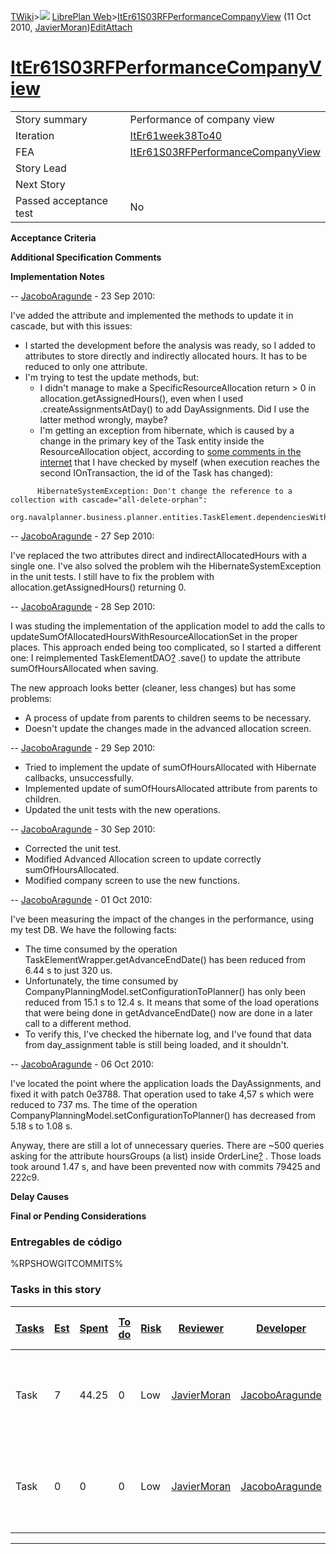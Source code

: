 [TWiki](/twiki/Main/WebHome)&gt;![](/twiki/TWiki/TWikiDocGraphics/web-bg-small.gif) [LibrePlan Web](/twiki/LibrePlan/WebHome)&gt;[ItEr61S03RFPerformanceCompanyView](http://wiki.libreplan-enterprise.com/twiki/LibrePlan/ItEr61S03RFPerformanceCompanyView "Topic revision: 12 (11 Oct 2010 - 10:31:33)") (11 Oct 2010, [JavierMoran](/twiki/Main/JavierMoran))[Edit](http://wiki.libreplan-enterprise.com/twiki/bin/edit/LibrePlan/ItEr61S03RFPerformanceCompanyView?t=1520337874 "Edit this topic text")[Attach](/twiki/bin/attach/LibrePlan/ItEr61S03RFPerformanceCompanyView "Attach an image or document to this topic")

 [ItEr61S03RFPerformanceCompanyView](/twiki/LibrePlan/ItEr61S03RFPerformanceCompanyView)
====================================================================================================================================================



|                        |                                                                                                  |
|------------------------|--------------------------------------------------------------------------------------------------|
| Story summary          | Performance of company view                                                                      |
| Iteration              | [ItEr61week38To40](/twiki/LibrePlan/ItEr61week38To40)                                   |
| FEA                    | [ItEr61S03RFPerformanceCompanyView](/twiki/LibrePlan/ItEr61S03RFPerformanceCompanyView) |
| Story Lead             |                                                                                                  |
| Next Story             |                                                                                                  |
| Passed acceptance test | No                                                                                               |

**Acceptance Criteria**

**Additional Specification Comments**

**Implementation Notes**

-- [JacoboAragunde](/twiki/Main/JacoboAragunde) - 23 Sep 2010:

I've added the attribute and implemented the methods to update it in cascade, but with this issues:

-   I started the development before the analysis was ready, so I added to attributes to store directly and indirectly allocated hours. It has to be reduced to only one attribute.
-   I'm trying to test the update methods, but:
    -   I didn't manage to make a SpecificResourceAllocation return &gt; 0 in allocation.getAssignedHours(), even when I used .createAssignmentsAtDay() to add DayAssignments. Did I use the latter method wrongly, maybe?
    -   I'm getting an exception from hibernate, which is caused by a change in the primary key of the Task entity inside the ResourceAllocation object, according to [some comments in the internet](http://www.coderanch.com/t/215964/ORM/java/change-value-PK-Hibernate) that I have checked by myself (when execution reaches the second IOnTransaction, the id of the Task has changed):

<!-- -->

          HibernateSystemException: Don't change the reference to a collection with cascade="all-delete-orphan":
          org.navalplanner.business.planner.entities.TaskElement.dependenciesWithThisOrigin

-- [JacoboAragunde](/twiki/Main/JacoboAragunde) - 27 Sep 2010:

I've replaced the two attributes direct and indirectAllocatedHours with a single one. I've also solved the problem wih the HibernateSystemException in the unit tests. I still have to fix the problem with allocation.getAssignedHours() returning 0.

-- [JacoboAragunde](/twiki/Main/JacoboAragunde) - 28 Sep 2010:

I was studing the implementation of the application model to add the calls to updateSumOfAllocatedHoursWithResourceAllocationSet in the proper places. This approach ended being too complicated, so I started a different one: I reimplemented TaskElementDAO[?](/twiki/bin/edit/LibrePlan/TaskElementDAO?topicparent=LibrePlan.ItEr61S03RFPerformanceCompanyView "Create this topic") .save() to update the attribute sumOfHoursAllocated when saving.

The new approach looks better (cleaner, less changes) but has some problems:

-   A process of update from parents to children seems to be necessary.
-   Doesn't update the changes made in the advanced allocation screen.

-- [JacoboAragunde](/twiki/Main/JacoboAragunde) - 29 Sep 2010:

-   Tried to implement the update of sumOfHoursAllocated with Hibernate callbacks, unsuccessfully.
-   Implemented update of sumOfHoursAllocated attribute from parents to children.
-   Updated the unit tests with the new operations.

-- [JacoboAragunde](/twiki/Main/JacoboAragunde) - 30 Sep 2010:

-   Corrected the unit test.
-   Modified Advanced Allocation screen to update correctly sumOfHoursAllocated.
-   Modified company screen to use the new functions.

-- [JacoboAragunde](/twiki/Main/JacoboAragunde) - 01 Oct 2010:

I've been measuring the impact of the changes in the performance, using my test DB. We have the following facts:

-   The time consumed by the operation TaskElementWrapper.getAdvanceEndDate() has been reduced from 6.44 s to just 320 us.
-   Unfortunately, the time consumed by CompanyPlanningModel.setConfigurationToPlanner() has only been reduced from 15.1 s to 12.4 s. It means that some of the load operations that were being done in getAdvanceEndDate() now are done in a later call to a different method.
-   To verify this, I've checked the hibernate log, and I've found that data from day\_assignment table is still being loaded, and it shouldn't.

-- [JacoboAragunde](/twiki/Main/JacoboAragunde) - 06 Oct 2010:

I've located the point where the application loads the DayAssignments, and fixed it with patch 0e3788. That operation used to take 4,57 s which were reduced to 737 ms. The time of the operation CompanyPlanningModel.setConfigurationToPlanner() has decreased from 5.18 s to 1.08 s.

Anyway, there are still a lot of unnecessary queries. There are ~500 queries asking for the attribute hoursGroups (a list) inside OrderLine[?](/twiki/bin/edit/LibrePlan/OrderLine?topicparent=LibrePlan.ItEr61S03RFPerformanceCompanyView "Create this topic") . Those loads took around 1.47 s, and have been prevented now with commits 79425 and 222c9.

**Delay Causes**

**Final or Pending Considerations**

###  Entregables de código

%RPSHOWGITCOMMITS%

###  Tasks in this story



| [Tasks](http://wiki.libreplan-enterprise.com/twiki/LibrePlan/ItEr61S03RFPerformanceCompanyView?sortcol=0;table=2;up=0#sorted_table "Sort by this column") | [Est](http://wiki.libreplan-enterprise.com/twiki/LibrePlan/ItEr61S03RFPerformanceCompanyView?sortcol=1;table=2;up=0#sorted_table "Sort by this column") | [Spent](http://wiki.libreplan-enterprise.com/twiki/LibrePlan/ItEr61S03RFPerformanceCompanyView?sortcol=2;table=2;up=0#sorted_table "Sort by this column") | [To do](http://wiki.libreplan-enterprise.com/twiki/LibrePlan/ItEr61S03RFPerformanceCompanyView?sortcol=3;table=2;up=0#sorted_table "Sort by this column") | [Risk](http://wiki.libreplan-enterprise.com/twiki/LibrePlan/ItEr61S03RFPerformanceCompanyView?sortcol=4;table=2;up=0#sorted_table "Sort by this column") | [Reviewer](http://wiki.libreplan-enterprise.com/twiki/LibrePlan/ItEr61S03RFPerformanceCompanyView?sortcol=5;table=2;up=0#sorted_table "Sort by this column") | [Developer](http://wiki.libreplan-enterprise.com/twiki/LibrePlan/ItEr61S03RFPerformanceCompanyView?sortcol=6;table=2;up=0#sorted_table "Sort by this column") | [Task Name](http://wiki.libreplan-enterprise.com/twiki/LibrePlan/ItEr61S03RFPerformanceCompanyView?sortcol=7;table=2;up=0#sorted_table "Sort by this column") | [Start Date](http://wiki.libreplan-enterprise.com/twiki/LibrePlan/ItEr61S03RFPerformanceCompanyView?sortcol=8;table=2;up=0#sorted_table "Sort by this column") | [Est End Date](http://wiki.libreplan-enterprise.com/twiki/LibrePlan/ItEr61S03RFPerformanceCompanyView?sortcol=9;table=2;up=0#sorted_table "Sort by this column") | [End Date](http://wiki.libreplan-enterprise.com/twiki/LibrePlan/ItEr61S03RFPerformanceCompanyView?sortcol=10;table=2;up=0#sorted_table "Sort by this column") |
|--------------------------------------------------------------------------------------------------------------------------------------------------------------------|------------------------------------------------------------------------------------------------------------------------------------------------------------------|--------------------------------------------------------------------------------------------------------------------------------------------------------------------|--------------------------------------------------------------------------------------------------------------------------------------------------------------------|-------------------------------------------------------------------------------------------------------------------------------------------------------------------|-----------------------------------------------------------------------------------------------------------------------------------------------------------------------|------------------------------------------------------------------------------------------------------------------------------------------------------------------------|------------------------------------------------------------------------------------------------------------------------------------------------------------------------|-------------------------------------------------------------------------------------------------------------------------------------------------------------------------|---------------------------------------------------------------------------------------------------------------------------------------------------------------------------|------------------------------------------------------------------------------------------------------------------------------------------------------------------------|
| Task                                                                                                                                                               | 7                                                                                                                                                                | 44.25                                                                                                                                                              | 0                                                                                                                                                                  | Low                                                                                                                                                               | [JavierMoran](/twiki/Main/JavierMoran)                                                                                                                       | [JacoboAragunde](/twiki/Main/JacoboAragunde)                                                                                                                  | [Calculate and save the number of hours allocated to a task](/twiki/LibrePlan/AnA03RFPerformanceCompanyView#TasK1)                                            |                                                                                                                                                                         |                                                                                                                                                                           |                                                                                                                                                                        |
| Task                                                                                                                                                               | 0                                                                                                                                                                | 0                                                                                                                                                                  | 0                                                                                                                                                                  | Low                                                                                                                                                               | [JavierMoran](/twiki/Main/JavierMoran)                                                                                                                       | [JacoboAragunde](/twiki/Main/JacoboAragunde)                                                                                                                  | [Snapshot to calculate the load chart in company view](/twiki/LibrePlan/AnA03RFPerformanceCompanyView#TasK2)                                                  |                                                                                                                                                                         |                                                                                                                                                                           |                                                                                                                                                                        |

------------------------------------------------------------------------
